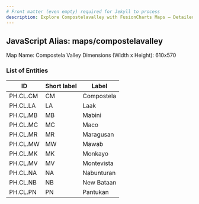 ```yaml
---
# Front matter (even empty) required for Jekyll to process
description: Explore Compostelavalley with FusionCharts Maps – Detailed features for seamless integration. Try now & enhance your data visualization today! 
---
```


## JavaScript Alias: maps/compostelavalley

Map Name: Compostela Valley
Dimensions (Width x Height): 610x570





### List of Entities

ID | Short label | Label
---|---|---|
PH.CL.CM | CM | Compostela
PH.CL.LA | LA | Laak
PH.CL.MB | MB | Mabini
PH.CL.MC | MC | Maco
PH.CL.MR | MR | Maragusan
PH.CL.MW | MW | Mawab
PH.CL.MK | MK | Monkayo
PH.CL.MV | MV | Montevista
PH.CL.NA | NA | Nabunturan
PH.CL.NB | NB | New Bataan
PH.CL.PN | PN | Pantukan
